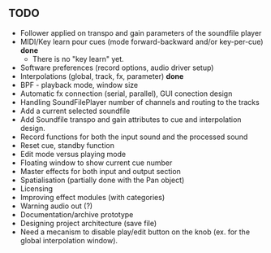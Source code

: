 TODO
----

- Follower applied on transpo and gain parameters of the soundfile player
- MIDI/Key learn pour cues (mode forward-backward and/or key-per-cue) **done**
    - There is no "key learn" yet.
- Software preferences (record options, audio driver setup) 
- Interpolations (global, track, fx, parameter) **done**
- BPF - playback mode, window size
- Automatic fx connection (serial, parallel), GUI conection design
- Handling SoundFilePlayer number of channels and routing to the tracks 
- Add a current selected soundfile
- Add Soundfile transpo and gain attributes to cue and interpolation design.
- Record functions for both the input sound and the processed sound
- Reset cue, standby function
- Edit mode versus playing mode
- Floating window to show current cue number
- Master effects for both input and output section
- Spatialisation (partially done with the Pan object)
- Licensing
- Improving effect modules (with categories)
- Warning audio out (?)
- Documentation/archive prototype
- Designing project architecture (save file)
- Need a mecanism to disable play/edit button on the knob (ex. for the 
global interpolation window).
